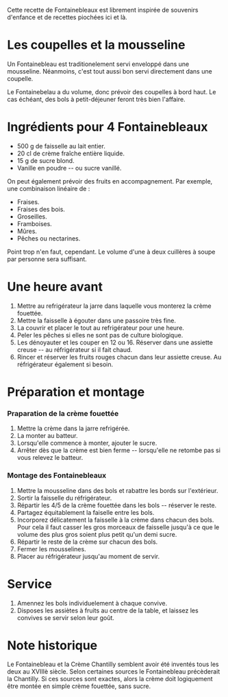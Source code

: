 Cette recette de Fontainebleaux est librement inspirée de souvenirs
d'enfance et de recettes piochées ici et là.

# Les coupelles et la mousseline<a id="sec-1" name="sec-1"></a>

Un Fontainebleau est traditionelement servi enveloppé dans une
mousseline. Néanmoins, c'est tout aussi bon servi directement dans une
coupelle.

Le Fontainebelau a du volume, donc prévoir des coupelles à bord
haut. Le cas échéant, des bols à petit-déjeuner feront très bien
l'affaire.

# Ingrédients pour 4 Fontainebleaux <a id="sec-2" name="sec-2"></a>

-   500 g de faisselle au lait entier.
-   20 cl de crème fraîche entière liquide.
-   15 g de sucre blond.
-   Vanille en poudre -- ou sucre vanillé.

On peut également prévoir des fruits en accompagnement. Par exemple,
une combinaison linéaire de :

-   Fraises.
-   Fraises des bois.
-   Groseilles.
-   Framboises.
-   Mûres.
-   Pêches ou nectarines.

Point trop n'en faut, cependant. Le volume d'une à deux cuillères à
soupe par personne sera suffisant.

# Une heure avant<a id="sec-3" name="sec-3"></a>

1.  Mettre au refrigérateur la jarre dans laquelle vous monterez la crème fouettée.
2.  Mettre la faisselle à égouter dans une passoire très fine.
3.  La couvrir et placer le tout au refrigérateur pour une heure.
4.  Peler les pêches si elles ne sont pas de culture biologique.
5.  Les dénoyauter et les couper en 12 ou 16. Réserver dans une assiette creuse -- au réfrigérateur si il fait chaud.
6.  Rincer et réserver les fruits rouges chacun dans leur assiette creuse. Au réfrigérateur également si besoin.

# Préparation et montage<a id="sec-4" name="sec-4"></a>

### Praparation de la crème fouettée<a id="sec-4-1" name="sec-4-1"></a>

1.  Mettre la crème dans la jarre refrigérée.
2.  La monter au batteur.
3.  Lorsqu'elle commence à monter, ajouter le sucre.
4.  Arrêter dès que la crème est bien ferme -- lorsqu'elle ne retombe pas si vous relevez le batteur.

### Montage des Fontainebleaux<a id="sec-4-2" name="sec-4-2"></a>

1.  Mettre la mousseline dans des bols et rabattre les bords sur l'extérieur.
2.  Sortir la faisselle du réfrigérateur.
3.  Répartir les 4/5 de la crème fouettée dans les bols -- réserver le reste.
4.  Partagez équitablement la faiselle entre les bols.
5.  Incorporez délicatement la faisselle à la crème dans chacun des bols. Pour cela il faut casser les gros morceaux de faisselle jusqu'à ce que le volume des plus gros soient plus petit qu'un demi sucre.
6.  Répartir le reste de la crème sur chacun des bols.
7.  Fermer les mousselines.
8.  Placer au réfrigérateur jusqu'au moment de servir.

# Service<a id="sec-5-4" name="sec-5-4"></a>

1. Amennez les bols individuelement à chaque convive.
2. Disposes les assiètes à fruits au centre de la table, et laissez les convives se servir selon leur goût.

# Note historique

Le Fontainebleau et la Crème Chantilly semblent avoir été inventés
tous les deux au XVIIIè siècle. Selon certaines sources le
Fontainebleau précèderait la Chantilly. Si ces sources sont exactes,
alors la crème doit logiquement être montée en simple crème fouettée,
sans sucre.
